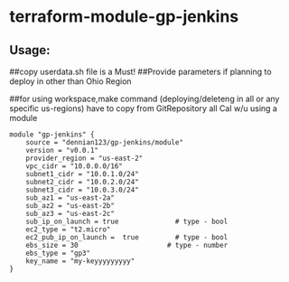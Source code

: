# terraform-module-gp-jenkins

## Usage:
##copy userdata.sh file is a Must!
##Provide parameters if planning to deploy in other than Ohio Region

##for using workspace,make command (deploying/deleteng in all or any specific us-regions) have to copy from GitRepository all CaI w/u using a module

```hcl
module "gp-jenkins" {
    source = "dennian123/gp-jenkins/module"
    version = "v0.0.1"
    provider_region = "us-east-2"
    vpc_cidr = "10.0.0.0/16"
    subnet1_cidr = "10.0.1.0/24"
    subnet2_cidr = "10.0.2.0/24"
    subnet3_cidr = "10.0.3.0/24"
    sub_az1 = "us-east-2a"
    sub_az2 = "us-east-2b"
    sub_az3 = "us-east-2c"
    sub_ip_on_launch = true              # type - bool
    ec2_type = "t2.micro"
    ec2_pub_ip_on_launch =  true         # type - bool
    ebs_size = 30                      # type - number
    ebs_type = "gp3"
    key_name = "my-keyyyyyyyyy"
}
```
